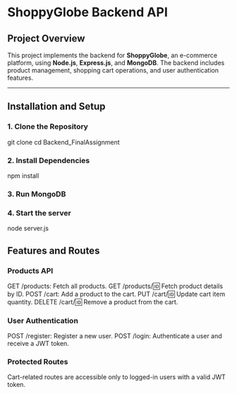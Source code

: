 # ShoppyGlobe Backend API

## Project Overview
This project implements the backend for **ShoppyGlobe**, an e-commerce platform, using **Node.js**, **Express.js**, and **MongoDB**. The backend includes product management, shopping cart operations, and user authentication features.

---

## Installation and Setup

### 1. Clone the Repository

git clone <repository-url>
cd Backend_FinalAssignment

### 2. Install Dependencies
 
 npm install

 ### 3.  Run MongoDB

 ### 4. Start the server

 node server.js

 ## Features and Routes
  ### Products API

GET /products: Fetch all products.
GET /products/:id: Fetch product details by ID.
POST /cart: Add a product to the cart.
PUT /cart/:id: Update cart item quantity.
DELETE /cart/:id: Remove a product from the cart.
### User Authentication
POST /register: Register a new user.
POST /login: Authenticate a user and receive a JWT token.
### Protected Routes
Cart-related routes are accessible only to logged-in users with a valid JWT token.